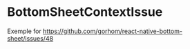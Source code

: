 # BottomSheetContextIssue
Exemple for https://github.com/gorhom/react-native-bottom-sheet/issues/48
